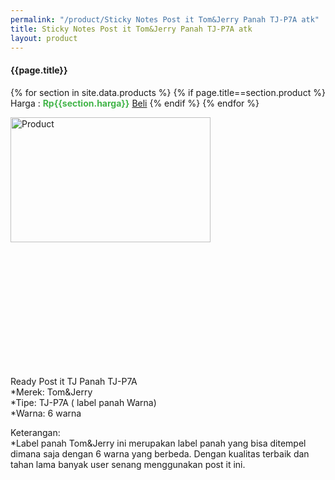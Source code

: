 ```yaml
---
permalink: "/product/Sticky Notes Post it Tom&Jerry Panah TJ-P7A atk"
title: Sticky Notes Post it Tom&Jerry Panah TJ-P7A atk
layout: product
---
```


#### {{page.title}}

{% for section in site.data.products %}
	{% if page.title==section.product %}
Harga : <span style="color:#42b549">**Rp{{section.harga}}**</span>  <a class="btn btn-success" href="http://api.whatsapp.com/send?phone={{site.whatsapp}}&text=kak saya mau beli {{page.title}} () 1 buah bayarnya di kampus ia kak %3A)" style="width:100px;">Beli</a>
	{% endif %}
{% endfor %}

<image src="{{site.baseurl}}/img/Sticky Notes Post it Tom&Jerry Panah TJ-P7A atk.png" alt="Product" width="80%" height="50%" style="max-width:400px;max-height:400px"/>

Ready Post it TJ Panah TJ-P7A  
*Merek: Tom&Jerry  
*Tipe: TJ-P7A ( label panah Warna)  
*Warna: 6 warna  
  
Keterangan:  
*Label panah Tom&Jerry ini merupakan label panah yang bisa ditempel dimana saja dengan 6 warna yang berbeda. Dengan kualitas terbaik dan tahan lama banyak user senang menggunakan post it ini.